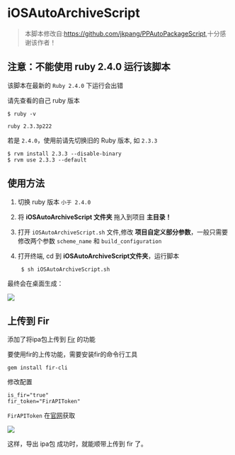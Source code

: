 # iOSAutoArchiveScript

> 本脚本修改自:<https://github.com/jkpang/PPAutoPackageScript>,十分感谢该作者！

## 注意：不能使用 ruby 2.4.0 运行该脚本

该脚本在最新的 `Ruby 2.4.0` 下运行会出错

请先查看的自己 ruby 版本

	$ ruby -v
	
	ruby 2.3.3p222

若是 `2.4.0`，使用前请先切换旧的 Ruby 版本,
 如 `2.3.3`

	$ rvm install 2.3.3 --disable-binary
	$ rvm use 2.3.3 --default 

## 使用方法

1. 切换 ruby 版本 `小于 2.4.0`

2. 将 **iOSAutoArchiveScript 文件夹** 拖入到项目 **主目录！**

3. 打开 `iOSAutoArchiveScript.sh` 文件,修改 **项目自定义部分参数**，一般只需要修改两个参数 `scheme_name` 和 `build_configuration`

4. 打开终端, cd 到 **iOSAutoArchiveScript文件夹**，运行脚本

    	$ sh iOSAutoArchiveScript.sh


最终会在桌面生成：

![](https://ww3.sinaimg.cn/large/006tNc79gy1ff27d438voj30f70avmyc.jpg)

## 上传到 Fir

添加了将ipa包上传到 [Fir](https://fir.im/) 的功能

要使用fir的上传功能，需要安装fir的命令行工具

	gem install fir-cli

修改配置

	is_fir="true"
	fir_token="FirAPIToken"
`FirAPIToken` 在[官网](https://fir.im/)获取

![](https://ww4.sinaimg.cn/large/006tNc79gy1ff2878x1a8j304t07bt8r.jpg)

这样，导出 ipa包 成功时，就能顺带上传到 fir 了。